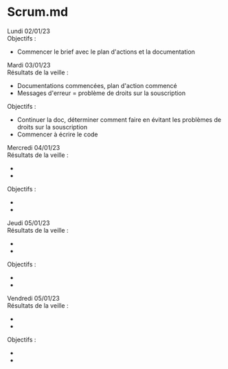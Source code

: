 # Scrum.md 

Lundi 02/01/23  
Objectifs :

* Commencer le brief avec le plan d'actions et la documentation

Mardi 03/01/23  
Résultats de la veille :

* Documentations commencées, plan d'action commencé
* Messages d'erreur = problème de droits sur la souscription

Objectifs :

* Continuer la doc, déterminer comment faire en évitant les problèmes de droits sur la souscription
* Commencer à écrire le code

Mercredi 04/01/23  
Résultats de la veille :

* 
* 

Objectifs :

* 
* 

Jeudi 05/01/23  
Résultats de la veille :

* 
* 

Objectifs :

* 
* 

Vendredi 05/01/23  
Résultats de la veille :

* 
* 

Objectifs :

* 
* 